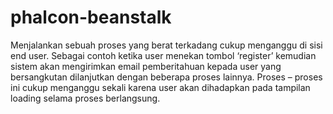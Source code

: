 # phalcon-beanstalk

Menjalankan sebuah proses yang berat terkadang cukup menganggu di sisi end user. Sebagai contoh ketika user menekan tombol ‘register’ kemudian sistem akan mengirimkan email pemberitahuan kepada user yang bersangkutan dilanjutkan dengan beberapa proses lainnya. Proses – proses ini cukup menganggu sekali karena user akan dihadapkan pada tampilan loading selama proses berlangsung.
